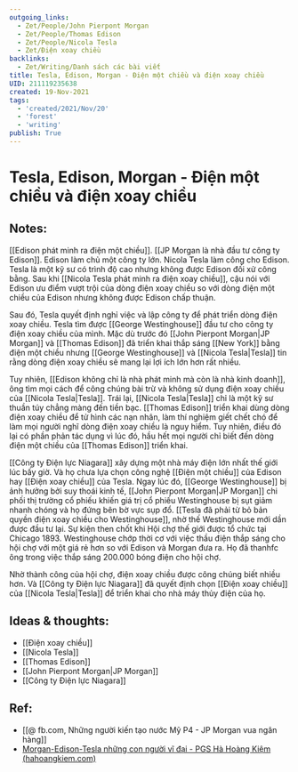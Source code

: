 ```yaml
---
outgoing_links:
  - Zet/People/John Pierpont Morgan
  - Zet/People/Thomas Edison
  - Zet/People/Nicola Tesla
  - Zet/Điện xoay chiều
backlinks:
  - Zet/Writing/Danh sách các bài viết
title: Tesla, Edison, Morgan - Điện một chiều và điện xoay chiều
UID: 211119235638
created: 19-Nov-2021
tags:
  - 'created/2021/Nov/20'
  - 'forest'
  - 'writing'
publish: True
---
```

# Tesla, Edison, Morgan - Điện một chiều và điện xoay chiều

## Notes:
[[Edison phát minh ra điện một chiều]]. [[JP Morgan là nhà đầu tư công ty Edison]]. Edison làm chủ một công ty lớn. Nicola Tesla làm công cho Edison. Tesla là một kỹ sư có trình độ cao nhưng không được Edison đối xử công bằng. Sau khi [[Nicola Tesla phát minh ra điện xoay chiều]], cậu nói với Edison ưu điểm vượt trội của dòng điện xoay chiều so với dòng điện một chiều của Edison nhưng không được Edison chấp thuận.

Sau đó, Tesla quyết định nghỉ việc và lập công ty để phát triển dòng điện xoay chiều. Tesla tìm được [[George Westinghouse]] đầu tư cho công ty điện xoay chiều của mình. Mặc dù trước đó [[John Pierpont Morgan|JP Morgan]] và [[Thomas Edison]] đã triển khai thắp sáng [[New York]] bằng điện một chiều nhưng [[George Westinghouse]] và [[Nicola Tesla|Tesla]] tin rằng dòng điện xoay chiều sẽ mang lại lợi ích lớn hơn rất nhiều.

Tuy nhiên, [[Edison không chỉ là nhà phát minh mà còn là nhà kinh doanh]], ông tìm mọi cách để công chúng bài trừ và không sử dụng điện xoay chiều của [[Nicola Tesla|Tesla]]. Trái lại, [[Nicola Tesla|Tesla]] chỉ là một kỹ sư thuần túy chẳng màng đến tiền bạc. [[Thomas Edison]] triển khai dùng dòng điện xoay chiều để tử hình các nạn nhân, làm thí nghiệm giết chết chó để làm mọi người nghĩ dòng điện xoay chiều là nguy hiểm. Tuy nhiên, điều đó lại có phần phản tác dụng vì lúc đó, hầu hết mọi người chỉ biết đến dòng điện một chiều của [[Thomas Edison]] triển khai.

[[Công ty Điện lực Niagara]] xây dựng một nhà máy điện lớn nhất thế giới lúc bấy giờ. Và họ chưa lựa chọn công nghệ [[Điện một chiều]] của Edison hay [[Điện xoay chiều]] của Tesla. Ngay lúc đó, [[George Westinghouse]] bị ảnh hưởng bởi suy thoái kinh tế, [[John Pierpont Morgan|JP Morgan]] chi phối thị trường cổ phiếu khiến giá trị cổ phiếu Westinghouse bị sụt giảm nhanh chóng và họ đứng bên bờ vực sụp đổ. [[Tesla đã phải từ bỏ bản quyền điện xoay chiều cho Westinghouse]], nhờ thế Westinghouse mới dần được đầu tư lại. Sự kiện then chốt khi Hội chợ thế giới được tổ chức tại Chicago 1893. Westinghouse chớp thời cơ với việc thầu điện thắp sáng cho hội chợ với một giá rẻ hơn so với Edison và Morgan đưa ra. Họ đã thanhfc ông trong việc thắp sáng 200.000 bóng điện cho hội chợ.

Nhờ thành công của hội chợ, điện xoay chiều được công chúng biết nhiều hơn. Và [[Công ty Điện lực Niagara]] đã quyết định chọn [[Điện xoay chiều]] của [[Nicola Tesla|Tesla]] để triển khai cho nhà máy thủy điện của họ.

## Ideas & thoughts:
- [[Điện xoay chiều]]
- [[Nicola Tesla]]
- [[Thomas Edison]]
- [[John Pierpont Morgan|JP Morgan]]
- [[Công ty Điện lực Niagara]]

## Ref:
- [[@ fb.com, Những người kiến tạo nước Mỹ P4 - JP Morgan vua ngân hàng]]
- [Morgan-Edison-Tesla những con người vĩ đại - PGS Hà Hoàng Kiệm (hahoangkiem.com)](https://hahoangkiem.com/tinh-hoa-nhan-loai/morgan-edison-tesla-nhung-con-nguoi-vi-dai-1504.html)